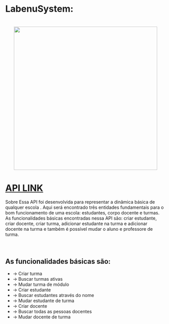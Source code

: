 # LabenuSystem:

<h1 align="center">
<img width=450 src="https://content.pstmn.io/77615daa-597b-4b47-9a40-1ba48ca7e854/aW1hZ2UtcmVtb3ZlYmctcHJldmlldy5wbmc=">
</h1>

# [API LINK ](https://documenter.getpostman.com/view/22767800/VVJ3zb4P#78e8bc21-eb8f-4969-8b43-3b10bd75988d)

Sobre
Essa API foi desenvolvida para representar a dinâmica básica de
qualquer escola . Aqui será encontrado três entidades
fundamentais para o bom funcionamento de uma escola:
estudantes, corpo docente e turmas. As funcionalidades básicas
encontradas nessa API são: criar estudante, criar docente,
criar turma, adicionar estudante na turma e adicionar docente
na turma e também é possível mudar o aluno e professore de turma.


ﾠ
## As funcionalidades básicas são:
- → Criar turma
- → Buscar turmas ativas
- → Mudar turma de módulo
- → Criar estudante
- → Buscar estudantes através do nome
- → Mudar estudante de turma
- → Criar docente
- → Buscar todas as pessoas docentes
- → Mudar docente de turma
